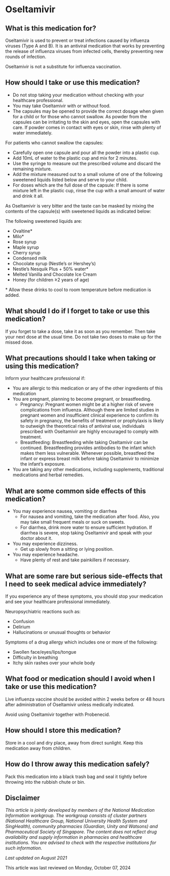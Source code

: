 # Oseltamivir

What is this medication for?
----------------------------

Oseltamivir is used to prevent or treat infections caused by influenza viruses (Type A and B). It is an antiviral medication that works by preventing the release of influenza viruses from infected cells, thereby preventing new rounds of infection.

Oseltamivir is not a substitute for influenza vaccination.

How should I take or use this medication?
-----------------------------------------

* Do not stop taking your medication without checking with your healthcare professional.
* You may take Oseltamivir with or without food.
* The capsules may be opened to provide the correct dosage when given for a child or for those who cannot swallow. As powder from the capsules can be irritating to the skin and eyes, open the capsules with care. If powder comes in contact with eyes or skin, rinse with plenty of water immediately.

For patients who cannot swallow the capsules:

* Carefully open one capsule and pour all the powder into a plastic cup.
* Add 10mL of water to the plastic cup and mix for 2 minutes.
* Use the syringe to measure out the prescribed volume and discard the remaining mixture.
* Add the mixture measured out to a small volume of one of the following sweetened liquids listed below and serve to your child.
* For doses which are the full dose of the capsule: If there is some mixture left in the plastic cup, rinse the cup with a small amount of water and drink it all.

As Oseltamivir is very bitter and the taste can be masked by mixing the contents of the capsule(s) with sweetened liquids as indicated below:

The following sweetened liquids are:

* Ovaltine\*
* Milo\*
* Rose syrup
* Maple syrup
* Cherry syrup
* Condensed milk
* Chocolate syrup (Nestle’s or Hershey’s)
* Nestle’s Nesquik Plus + 50% water\*
* Melted Vanilla and Chocolate Ice Cream
* Honey (for children ≥2 years of age)

\* Allow these drinks to cool to room temperature before medication is added.

What should I do if I forget to take or use this medication?
------------------------------------------------------------

If you forget to take a dose, take it as soon as you remember. Then take your next dose at the usual time. Do not take two doses to make up for the missed dose.

What precautions should I take when taking or using this medication?
--------------------------------------------------------------------

Inform your healthcare professional if: 

* You are allergic to this medication or any of the other ingredients of this medication
* You are pregnant, planning to become pregnant, or breastfeeding.
  + Pregnancy: Pregnant women might be at a higher risk of severe complications from influenza. Although there are limited studies in pregnant women and insufficient clinical experience to confirm its safety in pregnancy, the benefits of treatment or prophylaxis is likely to outweigh the theoretical risks of antiviral use, individuals prescribed with Oseltamivir are highly encouraged to comply with treatment.
  + Breastfeeding: Breastfeeding while taking Oseltamivir can be continued. Breastfeeding provides antibodies to the infant which makes them less vulnerable. Whenever possible, breastfeed the infant or express breast milk before taking Oseltamivir to minimize the infant’s exposure.
* You are taking any other medications, including supplements, traditional medications and herbal remedies.

What are some common side effects of this medication?
-----------------------------------------------------

* You may experience nausea, vomiting or diarrhea
  + For nausea and vomiting, take the medication after food. Also, you may take small frequent meals or suck on sweets.
  + For diarrhea, drink more water to ensure sufficient hydration. If diarrhea is severe, stop taking Oseltamivir and speak with your doctor about it.
* You may experience dizziness.
  + Get up slowly from a sitting or lying position.
* You may experience headache.
  + Have plenty of rest and take painkillers if necessary.

What are some rare but serious side-effects that I need to seek medical advice immediately?
-------------------------------------------------------------------------------------------

If you experience any of these symptoms, you should stop your medication and see your healthcare professional immediately.

Neuropsychiatric reactions such as:

* Confusion
* Delirium
* Hallucinations or unusual thoughts or behavior

Symptoms of a drug allergy which includes one or more of the following:

* Swollen face/eyes/lips/tongue
* Difficulty in breathing
* Itchy skin rashes over your whole body

What food or medication should I avoid when I take or use this medication?
--------------------------------------------------------------------------

Live influenza vaccine should be avoided within 2 weeks before or 48 hours after administration of Oseltamivir unless medically indicated. 

Avoid using Oseltamivir together with Probenecid.

How should I store this medication?
-----------------------------------

Store in a cool and dry place, away from direct sunlight. Keep this medication away from children. 

How do I throw away this medication safely?
-------------------------------------------

Pack this medication into a black trash bag and seal it tightly before throwing into the rubbish chute or bin.

Disclaimer
----------

*This article is jointly developed by members of the National Medication Information workgroup. The workgroup consists of cluster partners (National Healthcare Group, National University Health System and SingHealth), community pharmacies (Guardian, Unity and Watsons) and Pharmaceutical Society of Singapore. The content does not reflect drug availability and supply information in pharmacies and healthcare institutions. You are advised to check with the respective institutions for such information.*

*Last updated on August 2021*

This article was last reviewed on
Monday, October 07, 2024